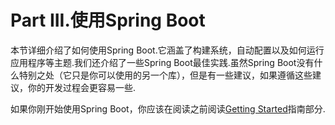 # Part III.使用Spring Boot

本节详细介绍了如何使用Spring Boot.它涵盖了构建系统，自动配置以及如何运行应用程序等主题.我们还介绍了一些Spring Boot最佳实践.虽然Spring Boot没有什么特别之处（它只是你可以使用的另一个库），但是有一些建议，如果遵循这些建议，你的开发过程会更容易一些.

如果你刚开始使用Spring Boot，你应该在阅读之前阅读[Getting Started](getting-started.html)指南部分.

